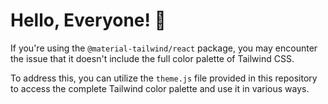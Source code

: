 # Hello, Everyone! 👋

If you're using the `@material-tailwind/react` package, you may encounter the issue that it doesn't include the full color palette of Tailwind CSS.

To address this, you can utilize the `theme.js` file provided in this repository to access the complete Tailwind color palette and use it in various ways.
